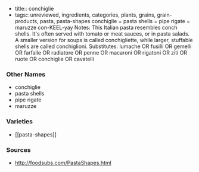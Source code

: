 - title:: conchiglie
- tags:: unreviewed, ingredients, categories, plants, grains, grain-products, pasta, pasta-shapes
conchiglie = pasta shells = pipe rigate = maruzze con-KEEL-yay Notes: This Italian pasta resembles conch shells. It's often served with tomato or meat sauces, or in pasta salads. A smaller version for soups is called conchigliette, while larger, stuffable shells are called conchiglioni. Substitutes: lumache OR fusilli OR gemelli OR farfalle OR radiatore OR penne OR macaroni OR rigatoni OR ziti OR ruote OR conchiglie OR cavatelli

### Other Names

* conchiglie
* pasta shells
* pipe rigate
* maruzze

### Varieties

* [[pasta-shapes]]

### Sources
* http://foodsubs.com/PastaShapes.html
